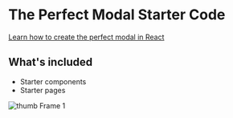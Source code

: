 # The Perfect Modal Starter Code
[Learn how to create the perfect modal in React](https://youtu.be/QpE95R90EaQ)


## What's included
- Starter components
- Starter pages

![thumb Frame 1](https://github.com/user-attachments/assets/2b3f4029-adfd-48c8-97d9-de696ab5b753)
